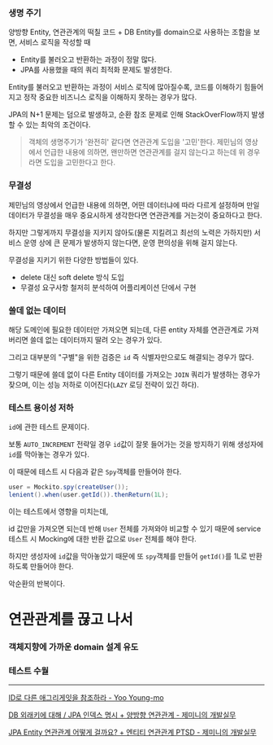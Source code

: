 ### 생명 주기

양방향 Entity, 연관관계의 떡칠 코드 + DB Entity를 domain으로 사용하는 조합을 보면,
서비스 로직을 작성할 때 
- Entity를 불러오고 반환하는 과정이 정말 많다.
- JPA를 사용했을 때의 쿼리 최적화 문제도 발생한다.

Entity를 불러오고 반환하는 과정이 서비스 로직에 많아질수록, 코드를 이해하기 힘들어지고 정작 중요한 비즈니스 로직을 이해하지 못하는 경우가 많다.

JPA의 N+1 문제는 덤으로 발생하고, 순환 참조 문제로 인해 StackOverFlow까지 발생할 수 있는 최악의 조건이다.

> 객체의 생명주기가 '완전히' 같다면 연관관계 도입을 '고민'한다.
제민님의 영상에서 언급한 내용에 의하면, 왠만하면 연관관계를 걸지 않는다고 하는데 위 경우라면 도입을 고민한다고 한다.

### 무결성

제민님의 영상에서 언급한 내용에 의하면,
어떤 데이터냐에 따라 다르게 설정하며 만일 데이터가 무결성을 매우 중요시하게 생각한다면 연관관계를 거는것이 중요하다고 한다.

하지만 그렇게까지 무결성을 지키지 않아도(물론 지킬려고 최선의 노력은 가하지만) 서비스 운영 상에 큰 문제가 발생하지 않는다면, 운영 편의성을 위해 걸지 않는다.

무결성을 지키기 위한 다양한 방법들이 있다.
- delete 대신 soft delete 방식 도입
- 무결성 요구사항 철저히 분석하여 어플리케이션 단에서 구현

### 쓸데 없는 데이터

해당 도메인에 필요한 데이터만 가져오면 되는데, 다른 entity 자체를 연관관계로 가져버리면 쓸데 없는 데이터까지 딸려 오는 경우가 있다.

그리고 대부분의 "구별"을 위한 검증은 `id` 즉 식별자만으로도 해결되는 경우가 많다.

그렇기 때문에 쓸데 없이 다른 Entity 데이터를 가져오는 `JOIN` 쿼리가 발생하는 경우가 잦으며, 이는 성능 저하로 이어진다(`LAZY` 로딩 전략이 있긴 하다). 

### 테스트 용이성 저하

`id`에 관한 테스트 문제이다.

보통 `AUTO_INCREMENT` 전략일 경우 `id`값이 잘못 들어가는 것을 방지하기 위해 생성자에 `id`를 막아놓는 경우가 있다.

이 때문에 테스트 시 다음과 같은 `Spy`객체를 만들어야 한다.

```java
user = Mockito.spy(createUser());
lenient().when(user.getId()).thenReturn(1L);
```

이는 테스트에서 영향을 미치는데,

id 값만을 가져오면 되는데 반해 `User` 전체를 가져와야 비교할 수 있기 때문에 service 테스트 시 Mocking에 대한 반환 값으로 `User` 전체를 해야 한다.

하지만 생성자에 `id`값을 막아놓았기 때문에 또 `spy`객체를 만들어 `getId()`를 1L로 반환하도록 만들어야 한다.

악순환의 반복이다.

# 연관관계를 끊고 나서

### 객체지향에 가까운 domain 설계 유도

### 테스트 수월



---

[ID로 다른 애그리게잇을 참조하라 - Yoo Young-mo](https://medium.com/@SlackBeck/id%EB%A1%9C-%EB%8B%A4%EB%A5%B8-%EC%95%A0%EA%B7%B8%EB%A6%AC%EA%B2%8C%EC%9E%87%EC%9D%84-%EC%B0%B8%EC%A1%B0%ED%95%98%EB%9D%BC-4d64f1591e60)

[DB 외래키에 대해 / JPA 인덱스 명시 + 양방향 연관관계 - 제미니의 개발실무](https://www.youtube.com/watch?v=6q0-IT5J0nI)

[JPA Entity 연관관계 어떻게 걸까요? + 엔티티 연관관계 PTSD - 제미니의 개발실무](https://www.youtube.com/watch?v=vgNHW_nb2mg)
